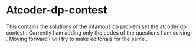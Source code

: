 # Atcoder-dp-contest
This contains the solutions of the infamous dp problem set the atcoder dp contest .
Currently I am adding only the codes of the questions I am solving . 
Moving forward I will try to make editorials for the same .
